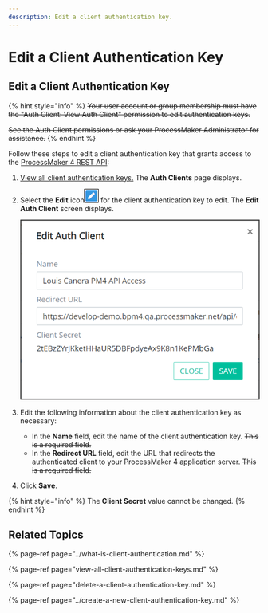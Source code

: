 ```yaml
---
description: Edit a client authentication key.
---
```


# Edit a Client Authentication Key

## Edit a Client Authentication Key

{% hint style="info" %}
~~Your user account or group membership must have the "Auth Client: View Auth Client" permission to edit authentication keys.~~

~~See the Auth Client permissions or ask your ProcessMaker Administrator for assistance.~~
{% endhint %}

Follow these steps to edit a client authentication key that grants access to the [ProcessMaker 4 REST API](https://develop-demo.bpm4.qa.processmaker.net/api/documentation):

1. [View all client authentication keys.](view-all-client-authentication-keys.md#view-all-scripts) The **Auth Clients** page displays.
2. Select the **Edit** icon![](../../../.gitbook/assets/edit-icon.png) for the client authentication key to edit. The **Edit Auth Client** screen displays.  

   ![](../../../.gitbook/assets/edit-auth-client-screen-admin.png)

3. Edit the following information about the client authentication key as necessary:
   * In the **Name** field, edit the name of the client authentication key. ~~This is a required field.~~
   * In the **Redirect URL** field, edit the URL that redirects the authenticated client to your ProcessMaker 4 application server. ~~This is a required field.~~
4. Click **Save**.

{% hint style="info" %}
The **Client Secret** value cannot be changed.
{% endhint %}

## Related Topics

{% page-ref page="../what-is-client-authentication.md" %}

{% page-ref page="view-all-client-authentication-keys.md" %}

{% page-ref page="delete-a-client-authentication-key.md" %}

{% page-ref page="../create-a-new-client-authentication-key.md" %}


